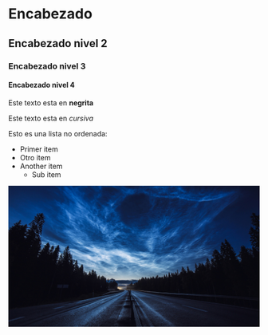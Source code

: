 # Encabezado

## Encabezado nivel 2

### Encabezado nivel 3

#### Encabezado nivel 4

Este texto esta en **negrita**

Este texto esta en *cursiva*

Esto es una lista no ordenada:
* Primer item
* Otro item
* Another item
    * Sub item

![Error](carretera-de-anochecer-nubes-y-bosque_2560x1440_xtrafondos.com.jpg)